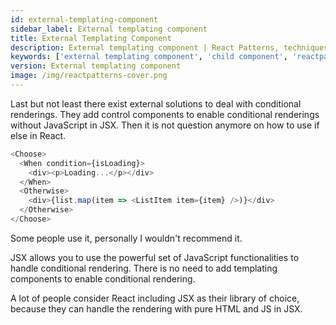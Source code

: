```yaml
---
id: external-templating-component
sidebar_label: External templating component
title: External Templating Component
description: External templating component | React Patterns, techniques, tips and tricks in development for React developers.
keywords: ['external templating component', 'child component', 'reactpatterns', 'react patterns', 'reactjspatterns', 'reactjs patterns', 'react', 'reactjs', 'react techniques', 'react tips and tricks']
version: External templating component
image: /img/reactpatterns-cover.png
---
```


Last but not least there exist external solutions to deal with conditional renderings. They add control components to enable conditional renderings without JavaScript in JSX. Then it is not question anymore on how to use if else in React.

```js
<Choose>
  <When condition={isLoading}>
    <div><p>Loading...</p></div>
  </When>
  <Otherwise>
    <div>{list.map(item => <ListItem item={item} />)}</div>
  </Otherwise>
</Choose>
```

Some people use it, personally I wouldn't recommend it.

JSX allows you to use the powerful set of JavaScript functionalities to handle conditional rendering. There is no need to add templating components to enable conditional rendering.

A lot of people consider React including JSX as their library of choice, because they can handle the rendering with pure HTML and JS in JSX.
